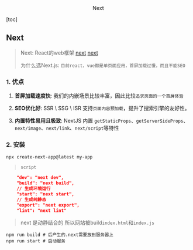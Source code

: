 <center>Next</center>





[toc]





## Next

> Next: React的web框架 [next](https://github.com/vercel/next.js) [next](https://nextjs.org/)
>
> 为什么选Next.js: `目前react，vue都是单页面应用，首屏加载过慢，而且不能SEO`





### 1. 优点

1. **首屏加载速度快**: 我们的内嵌场景比较丰富，因此比较`追求页面的一个首屏体验`

2. **SEO优化好**: SSR \ SSG \ ISR 支持`页面内容预加载`，提升了搜索引擎的友好性。
3. **内置特性易用且极致**: NextJS 内置 `getStaticProps`、`getServerSideProps`、`next/image`、`next/link`、`next/script`等特性





### 2. 安装

```shell
npx create-next-app@latest my-app
```

> `script`

```json
    "dev": "next dev",
    "build": "next build",
	// 生成环境运行
    "start": "next start",
	// 生成纯静态
    "export": "next export",
    "lint": "next lint"
```

> next 是动静结合的 所以网站被build`index.html`和`index.js`

```shell
npm run build # 后产生的.next需要放到服务器上
npm run start # 启动服务
```

























